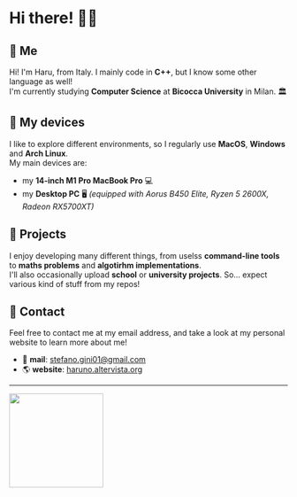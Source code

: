 # Hi there! 👋🏻  
## 🎏 Me  
Hi! I'm Haru, from Italy. I mainly code in **C++**, but I know some other language as well!   
I'm currently studying **Computer Science** at **Bicocca University** in Milan. 🏛️

## 📯 My devices  
I like to explore different environments, so I regularly use **MacOS**, **Windows** and **Arch Linux**.  
My main devices are:  
- my **14-inch M1 Pro MacBook Pro** 💻
- my **Desktop PC** 🖥️ *(equipped with Aorus B450 Elite, Ryzen 5 2600X, Radeon RX5700XT)*

## 🚀 Projects  
I enjoy developing many different things, from uselss **command-line tools** to **maths problems** and **algotirhm implementations**.  
I'll also occasionally upload **school** or **university projects**. So... expect various kind of stuff from my repos! 

## 🧬 Contact
Feel free to contact me at my email address, and take a look at my personal website to learn more about me!  
- 📨 **mail**: stefano.gini01@gmail.com  
- 🌎 **website**: [haruno.altervista.org](http://haruno.altervista.org)  
  
----
<a href="#" onclick='window.open("https://www.buymeacoffee.com/haru19");return false;'><img width="170px" src="https://user-images.githubusercontent.com/61376940/162619331-8d0454e9-34f9-43ee-9ebc-2be4aed185d5.png"></a>

<!--
<a target="_blank" href="https://www.buymeacoffee.com/haru19"><img src="https://img.buymeacoffee.com/button-api/?text= Buy me a tea &emoji=🍵&slug=haru19&button_colour=669c35&font_colour=ffffff&font_family=Bree&outline_colour=ffffff&coffee_colour=FFDD00" /></a>

<!--
**Haruno19/Haruno19** is a ✨ _special_ ✨ repository because its `README.md` (this file) appears on your GitHub profile.

Here are some ideas to get you started:

- 🔭 I’m currently working on ...
- 🌱 I’m currently learning ...
- 👯 I’m looking to collaborate on ...
- 🤔 I’m looking for help with ...
- 💬 Ask me about ...
- 📫 How to reach me: ...
- 😄 Pronouns: ...
- ⚡ Fun fact: ...
-->
